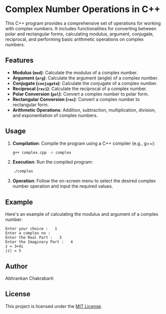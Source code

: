 # Complex Number Operations in C++

This C++ program provides a comprehensive set of operations for working with complex numbers. It includes functionalities for converting between polar and rectangular forms, calculating modulus, argument, conjugate, reciprocal, and performing basic arithmetic operations on complex numbers.

## Features

- **Modulus (`mod`)**: Calculate the modulus of a complex number.
- **Argument (`arg`)**: Calculate the argument (angle) of a complex number.
- **Conjugate (`conjugate`)**: Calculate the conjugate of a complex number.
- **Reciprocal (`reci`)**: Calculate the reciprocal of a complex number.
- **Polar Conversion (`pol`)**: Convert a complex number to polar form.
- **Rectangular Conversion (`rec`)**: Convert a complex number to rectangular form.
- **Arithmetic Operations**: Addition, subtraction, multiplication, division, and exponentiation of complex numbers.

## Usage

1. **Compilation**: Compile the program using a C++ compiler (e.g., g++):

   ```bash
   g++ complex.cpp -o complex
   ```

2. **Execution**: Run the compiled program:

   ```bash
   ./complex
   ```

3. **Operation**: Follow the on-screen menu to select the desired complex number operation and input the required values.

## Example

Here's an example of calculating the modulus and argument of a complex number:

```
Enter your choice :   1
Enter a complex no :
Enter the Real Part :   3
Enter the Imaginary Part :   4
z = 3+4i
|z| = 5
```

## Author

Abhrankan Chakrabarti

## License

This project is licensed under the [MIT License](LICENSE).
